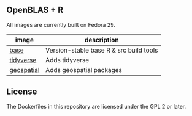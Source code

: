 
## OpenBLAS + R

All images are currently built on Fedora 29.


image                                                       |  description                              |
----------------------------------------------------------- | ----------------------------------------- |
[base](https://hub.docker.com/r/openblasr/base)             |  Version-stable base R & src build tools  |
[tidyverse](https://hub.docker.com/r/openblasr/tidyverse)   |  Adds tidyverse                           |
[geospatial](https://hub.docker.com/r/openblasr/geospatial) |  Adds geospatial packages                 |



## License ##

The Dockerfiles in this repository are licensed under the GPL 2 or later.


